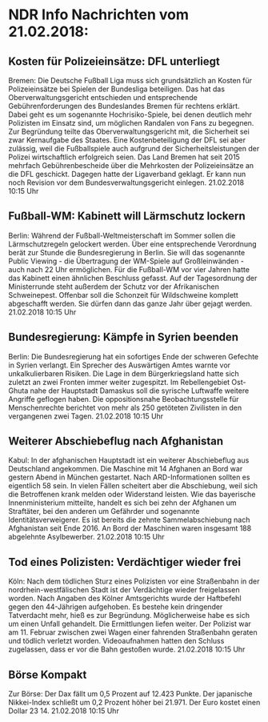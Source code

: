 # NDR Info Nachrichten vom 21.02.2018:


## Kosten für Polizeieinsätze: DFL unterliegt
Bremen: Die Deutsche Fußball Liga muss sich grundsätzlich an Kosten für Polizeieinsätze bei Spielen der Bundesliga beteiligen. Das hat das Oberverwaltungsgericht entschieden und entsprechende Gebührenforderungen des Bundeslandes Bremen für rechtens erklärt. Dabei geht es um sogenannte Hochrisiko-Spiele, bei denen deutlich mehr Polizisten im Einsatz sind, um möglichen Randalen von Fans zu begegnen. Zur Begründung teilte das Oberverwaltungsgericht mit, die Sicherheit sei zwar Kernaufgabe des Staates. Eine Kostenbeteiligung der DFL sei aber zulässig, weil die Fußballspiele auch aufgrund der Sicherheitsleistungen der Polizei wirtschaftlich erfolgreich seien. Das Land Bremen hat seit 2015 mehrfach Gebührenbescheide über die Mehrkosten der Polizeieinsätze an die DFL geschickt. Dagegen hatte der Ligaverband geklagt. Er kann nun noch Revision vor dem Bundesverwaltungsgericht einlegen. 21.02.2018 10:15 Uhr 

## Fußball-WM: Kabinett will Lärmschutz lockern
Berlin: Während der Fußball-Weltmeisterschaft im Sommer sollen die Lärmschutzregeln gelockert werden. Über eine entsprechende Verordnung berät zur Stunde die Bundesregierung in Berlin. Sie will das sogenannte Public Viewing - die Übertragung der WM-Spiele auf Großleinwänden - auch nach 22 Uhr ermöglichen. Für die Fußball-WM vor vier Jahren hatte das Kabinett einen ähnlichen Beschluss gefasst. Auf der Tagesordnung der Ministerrunde steht außerdem der Schutz vor der Afrikanischen Schweinepest. Offenbar soll die Schonzeit für Wildschweine komplett abgeschafft werden. Sie dürfen dann das ganze Jahr über gejagt werden. 21.02.2018 10:15 Uhr 

## Bundesregierung: Kämpfe in Syrien beenden
Berlin: Die Bundesregierung hat ein sofortiges Ende der schweren Gefechte in Syrien verlangt. Ein Sprecher des Auswärtigen Amtes warnte vor unkalkulierbaren Risiken. Die Lage in dem Bürgerkriegsland hatte sich zuletzt an zwei Fronten immer weiter zugespitzt. Im Rebellengebiet Ost-Ghuta nahe der Hauptstadt Damaskus soll die syrische Luftwaffe weitere Angriffe geflogen haben. Die oppositionsnahe Beobachtungsstelle für Menschenrechte berichtet von mehr als 250 getöteten Zivilisten in den vergangenen zwei Tagen. 21.02.2018 10:15 Uhr 

## Weiterer Abschiebeflug nach Afghanistan
Kabul: In der afghanischen Hauptstadt ist ein weiterer Abschiebeflug aus Deutschland angekommen. Die Maschine mit 14 Afghanen an Bord war gestern Abend in München gestartet. Nach ARD-Informationen sollten es eigentlich 58 sein. In vielen Fällen scheitert aber die Abschiebung, weil sich die Betroffenen krank melden oder Widerstand leisten. Wie das bayerische Innenministerium mitteilte, handelt es sich bei zehn der Afghanen um Straftäter, bei den anderen um Gefährder und sogenannte Identitätsverweigerer. Es ist bereits die zehnte Sammelabschiebung nach Afghanistan seit Ende 2016. An Bord der Maschinen waren insgesamt 188 abgelehnte Asylbewerber. 21.02.2018 10:15 Uhr 

## Tod eines Polizisten: Verdächtiger wieder frei
Köln: Nach dem tödlichen Sturz eines Polizisten vor eine Straßenbahn in der nordrhein-westfälischen Stadt ist der Verdächtige wieder freigelassen worden. Nach Angaben des Kölner Amtsgerichts wurde der Haftbefehl gegen den 44-Jährigen aufgehoben. Es bestehe kein dringender Tatverdacht mehr, hieß es zur Begründung. Möglicherweise habe es sich um einen Unfall gehandelt. Die Ermittlungen liefen weiter. Der Polizist war am 11. Februar zwischen zwei Wagen einer fahrenden Straßenbahn geraten und tödlich verletzt worden. Videoaufnahmen hatten den Schluss zugelassen, dass er vor die Bahn gestoßen wurde. 21.02.2018 10:15 Uhr 

## Börse Kompakt
Zur Börse: Der Dax fällt um 0,5 Prozent auf 12.423 Punkte. Der japanische Nikkei-Index schließt um 0,2 Prozent höher bei 21.971. Der Euro kostet einen Dollar 23 14. 21.02.2018 10:15 Uhr 
